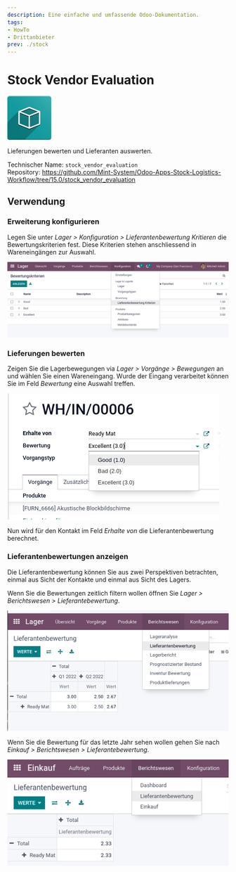 ```yaml
---
description: Eine einfache und umfassende Odoo-Dokumentation.
tags:
- HowTo
- Drittanbieter
prev: ./stock
---
```

# Stock Vendor Evaluation
![icon_oms_box](assets/icon_oms_box.png)

Lieferungen bewerten und Lieferanten auswerten.

Technischer Name: `stock_vendor_evaluation`\
Repository: <https://github.com/Mint-System/Odoo-Apps-Stock-Logistics-Workflow/tree/15.0/stock_vendor_evaluation>

## Verwendung

### Erweiterung konfigurieren

Legen Sie unter *Lager > Konfiguration > Lieferantenbewertung Kritieren* die Bewertungskriterien fest. Diese Kriterien stehen anschliessend in Wareneingängen zur Auswahl.

![](assets/Stock%20Vendor%20Evaluation%20Bewertungskriterien.png)

### Lieferungen bewerten

Zeigen Sie die Lagerbewegungen via *Lager > Vorgänge > Bewegungen* an und wählen Sie einen Wareneingang. Wurde der Eingang verarbeitet können Sie im Feld *Bewertung* eine Auswahl treffen.

![](assets/Stock%20Vendor%20Evaluation%20Bewertung.png)

Nun wird für den Kontakt im Feld *Erhalte von* die Lieferantenbewertung berechnet.

### Lieferantenbewertungen anzeigen

Die Lieferantenbewertung können Sie aus zwei Perspektiven betrachten, einmal aus Sicht der Kontakte und einmal aus Sicht des Lagers.

Wenn Sie die Bewertungen zeitlich filtern wollen öffnen Sie *Lager > Berichtswesen > Lieferantebewertung*.

![](assets/Stock%20Vendor%20Evaluation%20Lager%20Bericht.png)

Wenn Sie die Bewertung für das letzte Jahr sehen wollen gehen Sie nach *Einkauf > Berichtswesen > Lieferantebewertung*.

![](assets/Stock%20Vendor%20Evaluation%20Einkauf%20Bericht.png)